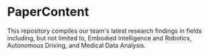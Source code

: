 # PaperContent
This repository compiles our team's latest research findings in fields including, but not limited to, Embodied Intelligence and Robotics, Autonomous Driving, and Medical Data Analysis. 
